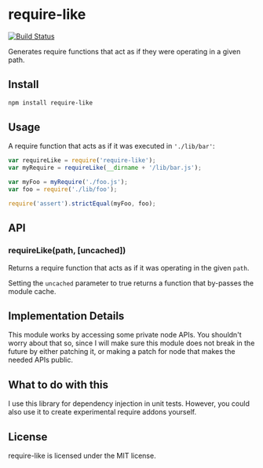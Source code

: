 # require-like

[![Build Status](https://secure.travis-ci.org/felixge/node-require-like.png)](http://travis-ci.org/felixge/node-require-like)

Generates require functions that act as if they were operating in a given path.

## Install

``` bash
npm install require-like
```

## Usage

A require function that acts as if it was executed in `'./lib/bar'`:

``` javascript
var requireLike = require('require-like');
var myRequire = requireLike(__dirname + '/lib/bar.js');

var myFoo = myRequire('./foo.js');
var foo = require('./lib/foo');

require('assert').strictEqual(myFoo, foo);
```

## API

### requireLike(path, [uncached])

Returns a require function that acts as if it was operating in the given
`path`.

Setting the `uncached` parameter to true returns a function that by-passes the
module cache.

## Implementation Details

This module works by accessing some private node APIs. You shouldn't worry about
that so, since I will make sure this module does not break in the future by
either patching it, or making a patch for node that makes the needed APIs
public.

## What to do with this

I use this library for dependency injection in unit tests. However, you could
also use it to create experimental require addons yourself.

## License

require-like is licensed under the MIT license.
